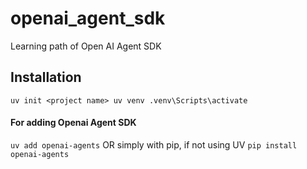 # openai_agent_sdk
Learning path of Open AI Agent SDK

## Installation

`uv init <project name>
uv venv
.venv\Scripts\activate`
#### For adding Openai Agent SDK
`uv add openai-agents`
OR simply with pip, if not using UV
`pip install openai-agents`
